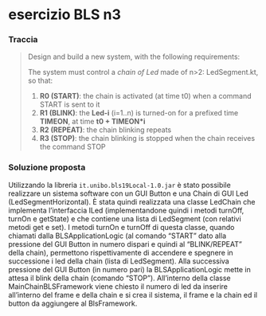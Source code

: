 # esercizio BLS n3

### Traccia

> Design and build a new system, with the following requirements:
> 
> The system must control a *chain of Led* made of n>2: LedSegment.kt, so that:
> 1. **R0 (START)**: the chain is activated (at time t0) when a command START is sent to it
> 2. **R1 (BLINK)**: the **Led-i** (i=1..n) is turned-on for a prefixed time **TIMEON**, at time **t0 + TIMEON*i**
> 3. **R2 (REPEAT)**: the chain blinking repeats
> 4. **R3 (STOP)**: the chain blinking is stopped when the chain receives the command STOP

### Soluzione proposta

Utilizzando la libreria `it.unibo.bls19Local-1.0.jar` è stato possibile realizzare un sistema software con un GUI Button e una Chain di GUI Led (LedSegmentHorizontal). 
È stata quindi realizzata una classe LedChain che implementa l’interfaccia ILed (implementandone quindi i metodi turnOff, turnOn e getState) e che contiene una lista di LedSegment (con relativi metodi get e set). I metodi turnOn e turnOff di questa classe, quando chiamati dalla BLSApplicationLogic (al comando “START” dato alla pressione del GUI Button in numero dispari e quindi al “BLINK/REPEAT” della chain), permettono rispettivamente di accendere e spegnere in successione i led della chain (lista di LedSegment). Alla successiva pressione del GUI Button (in numero pari) la BLSApplicationLogic mette in attesa il blink della chain (comando “STOP”).
All’interno della classe MainChainBLSFramework viene chiesto il numero di led da inserire all’interno del frame e della chain e si crea il sistema, il frame e la chain ed il button da aggiungere al BlsFramework.